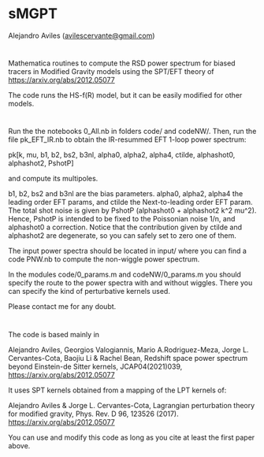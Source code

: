 # sMGPT

Alejandro Aviles
(avilescervante@gmail.com)

#

Mathematica routines to compute the RSD power spectrum for biased tracers in Modified Gravity models using the SPT/EFT theory of https://arxiv.org/abs/2012.05077

The code runs the HS-f(R) model, but it can be easily modified for other models. 

#

Run the the notebooks 0_All.nb in folders code/ and codeNW/. Then, run the file pk_EFT_IR.nb to obtain the IR-resummed EFT 1-loop power spectrum:

pk[k, mu, b1, b2, bs2, b3nl, alpha0, alpha2, alpha4, ctilde, alphashot0, alphashot2, PshotP]

and compute its multipoles. 

b1, b2, bs2 and b3nl are the bias parameters. alpha0, alpha2, alpha4 the leading order EFT params, and ctilde the Next-to-leading order EFT param. The total shot noise is given by PshotP (alphashot0 + alphashot2 k^2 mu^2). Hence, PshotP is intended to be fixed to the Poissonian noise 1/n, and alphashot0 a correction. Notice that the contribution given by ctilde and alphashot2 are degenerate, so you can safely set to zero one of them.  


The input power spectra should be located in input/ where you can find a code PNW.nb to compute the non-wiggle power spectrum.

In the modules code/0_params.m and codeNW/0_params.m you should specify the route to the power spectra with and without wiggles. There you can specify the kind of perturbative kernels used. 



Please contact me for any doubt. 

#

The code is based mainly in

Alejandro Aviles, Georgios Valogiannis, Mario A.Rodriguez-Meza, Jorge L. Cervantes-Cota, Baojiu Li & Rachel Bean, Redshift space power spectrum beyond Einstein-de Sitter kernels, JCAP04(2021)039, https://arxiv.org/abs/2012.05077

It uses SPT kernels obtained from a mapping of the LPT kernels of:

Alejandro Aviles & Jorge L. Cervantes-Cota, Lagrangian perturbation theory for modified gravity, Phys. Rev. D 96, 123526 (2017). https://arxiv.org/abs/2012.05077

You can use and modify this code as long as you cite at least the first paper above.






